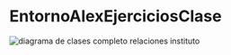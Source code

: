 # EntornoAlexEjerciciosClase

![diagrama de clases completo relaciones instituto](https://user-images.githubusercontent.com/56443132/81511735-c105bc00-931b-11ea-9f30-8e0dde05752d.JPG)
